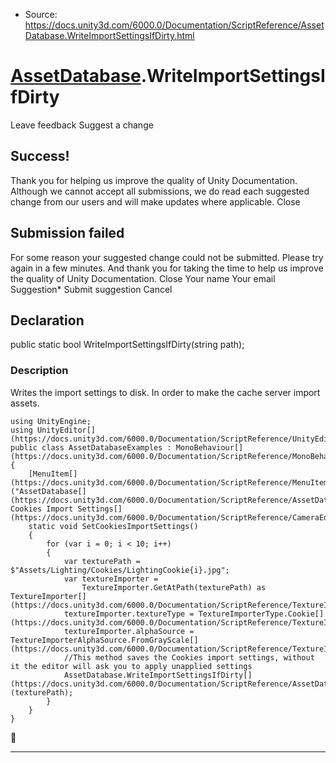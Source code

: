* Source: https://docs.unity3d.com/6000.0/Documentation/ScriptReference/AssetDatabase.WriteImportSettingsIfDirty.html

#  [AssetDatabase](https://docs.unity3d.com/6000.0/Documentation/ScriptReference/AssetDatabase.html).WriteImportSettingsIfDirty
Leave feedback
Suggest a change
## Success!
Thank you for helping us improve the quality of Unity Documentation. Although we cannot accept all submissions, we do read each suggested change from our users and will make updates where applicable.
Close
## Submission failed
For some reason your suggested change could not be submitted. Please <a>try again</a> in a few minutes. And thank you for taking the time to help us improve the quality of Unity Documentation.
Close
Your name Your email Suggestion* Submit suggestion
Cancel
## Declaration
public static bool WriteImportSettingsIfDirty(string path); 
### Description
Writes the import settings to disk.
In order to make the cache server import assets.
```
using UnityEngine;
using UnityEditor[](https://docs.unity3d.com/6000.0/Documentation/ScriptReference/UnityEditor.html);
public class AssetDatabaseExamples : MonoBehaviour[](https://docs.unity3d.com/6000.0/Documentation/ScriptReference/MonoBehaviour.html)
{
    [MenuItem[](https://docs.unity3d.com/6000.0/Documentation/ScriptReference/MenuItem.html)("AssetDatabase[](https://docs.unity3d.com/6000.0/Documentation/ScriptReference/AssetDatabase.html)/Set Cookies Import Settings[](https://docs.unity3d.com/6000.0/Documentation/ScriptReference/CameraEditor.Settings.html)")]
    static void SetCookiesImportSettings()
    {
        for (var i = 0; i < 10; i++)
        {
            var texturePath = $"Assets/Lighting/Cookies/LightingCookie{i}.jpg";
            var textureImporter =
                TextureImporter.GetAtPath(texturePath) as TextureImporter[](https://docs.unity3d.com/6000.0/Documentation/ScriptReference/TextureImporter.html);
            textureImporter.textureType = TextureImporterType.Cookie[](https://docs.unity3d.com/6000.0/Documentation/ScriptReference/TextureImporterType.Cookie.html);
            textureImporter.alphaSource = TextureImporterAlphaSource.FromGrayScale[](https://docs.unity3d.com/6000.0/Documentation/ScriptReference/TextureImporterAlphaSource.FromGrayScale.html);
            //This method saves the Cookies import settings, without it the editor will ask you to apply unapplied settings
            AssetDatabase.WriteImportSettingsIfDirty[](https://docs.unity3d.com/6000.0/Documentation/ScriptReference/AssetDatabase.WriteImportSettingsIfDirty.html)(texturePath);
        }
    }
}
```

* * *
